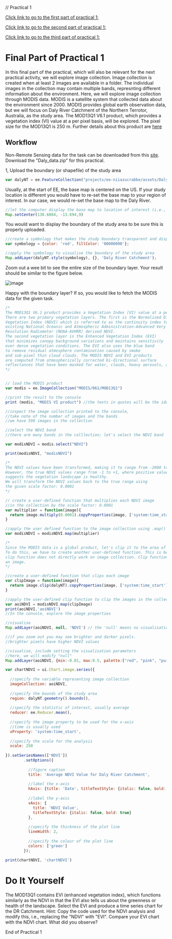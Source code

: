 // Practical 1 


[Click link to go to the first part of practical 1:](https://github.com/padiketeku/EarthObservation101-Practicals/blob/main/Activity-01-Sign%20up%20for%20an%20Earth%20Engine%20Account.md)

[Click link to go to the second part of practical 1:](https://github.com/padiketeku/EarthObservation101-Practicals/blob/main/Activity-02-Understanding%20the%20Earth%20Engine%20Interface.md)

[Click link to go to the third part of practical 1:](https://github.com/padiketeku/EarthObservation101-Practicals/blob/main/Activity-03-Understanding%20Data%20Types%20and%20Conventions.md)


# Final Part of Practical 1

In this final part of the practical, which will also be relevant for the next practical activity, we will explore image collection. Image collection is created when at least 2 images are available in a folder. The individual images in the collection may contain multiple bands, represnting different information about the environment. Here, we will explore image collection through MODIS data. MODIS is a satellite system that collected data about the environment since 2000. MODIS provides global earth observation data, but we will focus on Daly River Catchment of the Northern Terrotor, Australia, as the study area. The MOD13Q1 V6.1 product, which provides a vegetation index (VI) value at a per pixel basis, will be explored. The pixel size for the MOD13Q1 is 250 m. Further details about this product are [here](https://developers.google.com/earth-engine/datasets/catalog/MODIS_061_MOD13Q1)

## Workflow


Non-Remote Sensing data for the task can be downloaded from this [site](https://zenodo.org/records/13910706). Download the "Daly_data.zip" for this practical.


1, Upload the boundary (or shapefile) of the study area 

```JavaScript
var dalyNT = ee.FeatureCollection("projects/ee-niiazucrabbe/assets/DalyCatchment") //modify the path to your own EE asset 
```

Usually, at the start of EE, the base map is centered on the US. If your study location is different you would have to re-set the base map to your region of interest. In our case, we would re-set the base map to the Daly River.

```JavaScript
//let the computer display the base map to location of interest (i.e., Daly River)
Map.setCenter(130.6884, -13.694,9)
```

You would want to display the boundary of the study area to be sure this is properly uploaded.

```JavaScript
//create a symbology that makes the study boundary transparent and display this  
var symbology = {color: 'red', fillColor: '00000000'};

//apply the symbology to visualise the boundary of the study area
Map.addLayer(dalyNT.style(symbology), {}, 'Daly River Catchment');
```


Zoom out a wee bit to see the entire size of the boundary layer. Your result should be similar to the figure below.



![image](https://github.com/user-attachments/assets/409533fe-17ca-4f02-b9e4-03964091f3e2)




Happy with the boundary layer? If so, you would like to fetch the MODIS data for the given task.


```JavaScript
/*
The MOD13Q1 V6.1 product provides a Vegetation Index (VI) value at a per pixel basis. 
There are two primary vegetation layers. The first is the Normalized Difference 
Vegetation Index (NDVI) which is referred to as the continuity index to the 
existing National Oceanic and Atmospheric Administration-Advanced Very High 
Resolution Radiometer (NOAA-AVHRR) derived NDVI. 
The second vegetation layer is the Enhanced Vegetation Index (EVI) 
that minimizes canopy background variations and maintains sensitivity 
over dense vegetation conditions. The EVI also uses the blue band 
to remove residual atmosphere contamination caused by smoke 
and sub-pixel thin cloud clouds. The MODIS NDVI and EVI products 
are computed from atmospherically corrected bi-directional surface
reflectances that have been masked for water, clouds, heavy aerosols, and cloud shadows.
*/


// load the MODIS product
var modis = ee.ImageCollection("MODIS/061/MOD13Q1")

//print the result to the console
print (modis, "MODIS VI product") //the texts in quotes will be the identifier of the item in the console

//inspect the image collection printed to the console, 
//take note of the number of images and the bands
//we have 590 images in the collection

//select the NDVI band
//there are many bands in the colllection; let's select the NDVI band

var modisNDVI = modis.select("NDVI")

print(modisNDVI, "modisNDVI")

/*
The NDVI values have been transformed, making it to range from -2000 to 10000.
However, the true NDVI values range from -1 to +1, where positive values approaching 1 
suggests the vegetation landscape is healthy.
We will transform the NDVI values back to the true range using 
the given scale factor: 0.0001
*/

// create a user-defined function that multiplies each NDVI image 
//in the collection by the scale factor: 0.0001
var multiplier = function(image){
  return image.multiply(0.0001).copyProperties(image, ['system:time_start']) //transforms the NDVI image
}

//apply the user defined function to the image collection using .map()
var modisNDVI = modisNDVI.map(multiplier)

/*
Since the MODIS data is a global product, let's clip it to the area of interest.
To do this, we have to create another user-defined function. This is because the
clip function does not directly work on image collection. Clip function works on
an image.
*/

//create a user-defined function that clips each image
var clipImage = function(image){
  return image.clip(dalyNT).copyProperties(image, ['system:time_start'])
}

//apply the user-defined clip function to clip the images in the collection
var aoiNDVI = modisNDVI.map(clipImage)
print(aoiNDVI,'aoiNDVI')
//In the console, explore the image properties

//visualise
Map.addLayer(aoiNDVI, null, 'NDVI') // the 'null' means no visualisation parameters are specified

//if you zoom out you may see brighter and darker pixels.
//brighter pixels have higher NDVI values

//visualise, include setting the visualisation parameters
//here, we will modify "null"
Map.addLayer(aoiNDVI, {min:-0.01, max:0.5, palette:["red", "pink", "purple", "yellow", "green"]}, 'NDVI-2')

var chartNDVI = ui.Chart.image.series({
  
  //specify the variable representing image collection
  imageCollection: aoiNDVI,
  
  //specify the bounds of the study area
  region: dalyNT.geometry().bounds(),
  
  //specify the statistic of interest, usually average
  reducer: ee.Reducer.mean(),
  
  //specify the image property to be used for the x-axis
  //time is usually used
  xProperty: 'system:time_start',
  
  //specify the scale for the analysis
  scale: 250
  
}).setSeriesNames(['NDVI'])
        .setOptions({
          
          //figure caption
          title: 'Average NDVI Value for Daly River Catchment',
          
          //label the x-axis
          hAxis: {title: 'Date', titleTextStyle: {italic: false, bold: true}},
          
          //label the y-axis
          vAxis: {
            title: 'NDVI Value',
            titleTextStyle: {italic: false, bold: true}
          },
          
          //specify the thickness of the plot line
          lineWidth: 2,
          
          //specify the colour of the plot line
          colors: ['green']
        });
  
print(chartNDVI, 'chartNDVI')

```

# Do It Yourself

The MOD13Q1 contains EVI (enhanced vegetation index), which functions similarly as the NDVI in that the EVI also tells us about the greenness or health of the landscape. Select the EVI and produce a time series chart for the DR Catchment. Hint: Copy the code used for the NDVI analysis and modify this, i.e., replacing the "NDVI" with "EVI". Compare your EVI chart with the NDVI chart. What did you observe?


End of Practical 1
 
